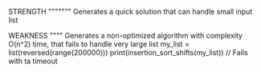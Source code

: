 STRENGTH 
"""""""
Generates a quick solution that can handle small input list



WEAKNESS
""""
Generates a non-optimized algorithm with complexity O(n^2) time,
that fails to handle very large list
my_list = list(reversed(range(200000)))
print(insertion_sort_shifts(my_list))
// Fails with ta timeout